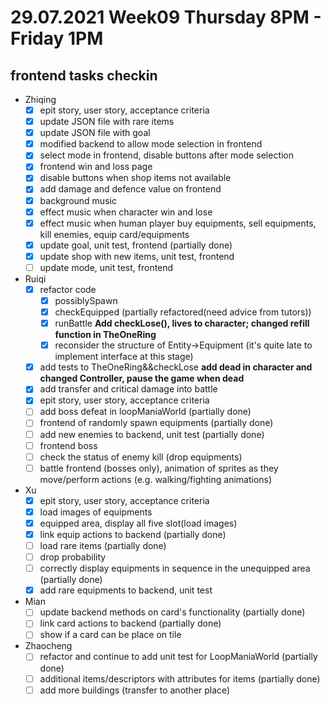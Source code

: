 # 29.07.2021 Week09 Thursday 8PM - Friday 1PM

## frontend tasks checkin
* Zhiqing
  - [x] epit story, user story, acceptance criteria
  - [x] update JSON file with rare items
  - [x] update JSON file with goal
  - [x] modified backend to allow mode selection in frontend
  - [x] select mode in frontend, disable buttons after mode selection
  - [x] frontend win and loss page
  - [x] disable buttons when shop items not available
  - [x] add damage and defence value on frontend
  - [x] background music
  - [x] effect music when character win and lose
  - [x] effect music when human player buy equipments, sell equipments, kill enemies, equip card/equipments
  - [x] update goal, unit test, frontend (partially done)
  - [x] update shop with new items, unit test, frontend
  - [ ] update mode, unit test, frontend
* Ruiqi
  - [x] refactor code
    - [x] possiblySpawn
    - [x] checkEquipped (partially refactored(need advice from tutors))
    - [x] runBattle **Add checkLose(), lives to character; changed refill function in TheOneRing**
    - [x] reconsider the structure of Entity->Equipment (it's quite late to implement interface at this stage)
  - [x] add tests to TheOneRing&&checkLose **add dead in character and changed Controller, pause the game when dead**
  - [x] add transfer and critical damage into battle
  - [x] epit story, user story, acceptance criteria
  - [ ] add boss defeat in loopManiaWorld (partially done)
  - [ ] frontend of randomly spawn equipments (partially done)
  - [ ] add new enemies to backend, unit test (partially done)
  - [ ] frontend boss
  - [ ] check the status of enemy kill (drop equipments)
  - [ ] battle frontend (bosses only), animation of sprites as they move/perform actions (e.g. walking/fighting animations)
* Xu
  - [x] epit story, user story, acceptance criteria
  - [x] load images of equipments
  - [x] equipped area, display all five slot(load images)
  - [x] link equip actions to backend (partially done)
  - [ ] load rare items (partially done)
  - [ ] drop probability
  - [ ] correctly display equipments in sequence in the unequipped area (partially done)
  - [x] add rare equipments to backend, unit test
* Mian
  - [ ] update backend methods on card's functionality (partially done)
  - [ ] link card actions to backend (partially done)
  - [ ] show if a card can be place on tile
* Zhaocheng
  - [ ] refactor and continue to add unit test for LoopManiaWorld (partially done)
  - [ ] additional items/descriptors with attributes for items (partially done)
  - [ ] add more buildings (transfer to another place)
